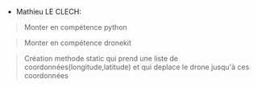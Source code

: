 - Mathieu LE CLECH:

  

>Monter en compétence python

>Monter en compétence dronekit

>Création methode static qui prend une liste de coordonnées(longitude,latitude) et qui deplace le drone jusqu'à ces coordonnées